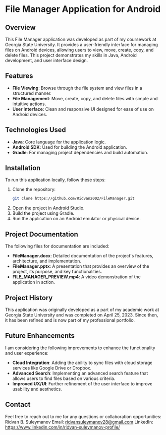 # File Manager Application for Android

## Overview
This File Manager application was developed as part of my coursework at Georgia State University. It provides a user-friendly interface for managing files on Android devices, allowing users to view, move, create, copy, and delete files. This project demonstrates my skills in Java, Android development, and user interface design.

## Features
- **File Viewing**: Browse through the file system and view files in a structured manner.
- **File Management**: Move, create, copy, and delete files with simple and intuitive actions.
- **User Interface**: Clean and responsive UI designed for ease of use on Android devices.

## Technologies Used
- **Java**: Core language for the application logic.
- **Android SDK**: Used for building the Android application.
- **Gradle**: For managing project dependencies and build automation.

## Installation
To run this application locally, follow these steps:

1. Clone the repository:
   ```bash
   git clone https://github.com/Ridvan2002/FileManager.git
2. Open the project in Android Studio.
3. Build the project using Gradle.
4. Run the application on an Android emulator or physical device.

## Project Documentation
The following files for documentation are included:
- **FileManager.docx**: Detailed documentation of the project's features, architecture, and implementation.
- **FileManager.pptx**: A presentation that provides an overview of the project, its purpose, and key functionalities.
- **FILE_MANAGER_PREVIEW.mp4**: A video demonstration of the application in action.
  
## Project History
This application was originally developed as a part of my academic work at Georgia State University and was completed on April 25, 2023. Since then, it has been refined and is now part of my professional portfolio.

## Future Enhancements
I am considering the following improvements to enhance the functionality and user experience:
- **Cloud Integration**:  Adding the ability to sync files with cloud storage services like Google Drive or Dropbox.
- **Advanced Search**: Implementing an advanced search feature that allows users to find files based on various criteria.
- **Improved UX/UI**: Further refinement of the user interface to improve usability and aesthetics.
  
## Contact
Feel free to reach out to me for any questions or collaboration opportunities:
Ridvan B. Suleymanov
Email: ridvansuleymanov28@gmail.com 
LinkedIn: https://www.linkedin.com/in/ridvan-suleymanov-profile/
